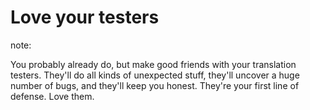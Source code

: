 # Love your testers

note:

You probably already do, but make good friends with your translation testers. They'll do all kinds of unexpected stuff, they'll uncover a huge number of bugs, and they'll keep you honest. They're your first line of defense. Love them.
